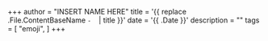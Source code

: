+++
author = "INSERT NAME HERE"
title = '{{ replace .File.ContentBaseName `-` ` ` | title }}'
date = '{{ .Date }}'
description = ""
tags = [
    "emoji",
]
+++